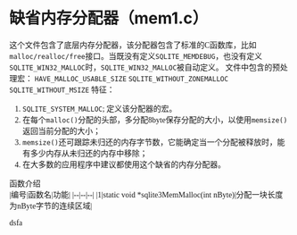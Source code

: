 #  缺省内存分配器（mem1.c）
<font face="微软雅黑">

这个文件包含了底层内存分配器，该分配器包含了标准的C函数库，比如`malloc/realloc/free`接口。当既没有定义`SQLITE_MEMDEBUG`，也没有定义`SQLITE_WIN32_MALLOC`时，`SQLITE_WIN32_MALLOC`被自动定义。
文件中包含的预处理宏：
`HAVE_MALLOC_USABLE_SIZE`
`SQLITE_WITHOUT_ZONEMALLOC`
`SQLITE_WITHOUT_MSIZE`
特征：
1. `SQLITE_SYSTEM_MALLOC`;
定义该分配器的宏。
2. 在每个`malloc()`分配的头部，多分配8byte保存分配的大小，以使用`memsize()`返回当前分配的大小；
3. `memsize()`还可跟踪未归还的内存字节数，它能确定当一个分配被释放时，能有多少内存从未归还的内存中移除；
4. 在大多数的应用程序中建议都使用这个缺省的内存分配器。

函数介绍  
|编号|函数名|功能|
|--|--|--|
|1|static void *sqlite3MemMalloc(int nByte)|分配一块长度为nByte字节的连续区域|

dsfa


